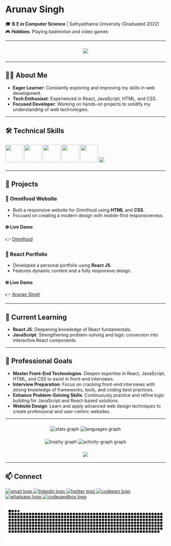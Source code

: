 # Arunav Singh

🎓 **B.E in Computer Science** | Sathyabhama University (Graduated 2022)  
🎮 **Hobbies**: Playing badminton and video games

---

###

<div align="center">
  <img height="300" src="https://user-images.githubusercontent.com/74038190/212750155-3ceddfbd-19d3-40a3-87af-8d329c8323c4.gif"  />
</div>

###

---

## 👨‍💻 About Me

- **Eager Learner**: Constantly exploring and improving my skills in web development.
- **Tech Enthusiast**: Experienced in React, JavaScript, HTML, and CSS.
- **Focused Developer**: Working on hands-on projects to solidify my understanding of web technologies.

---

## 🛠️ Technical Skills

###

<div align="left">
<img src="https://github.com/Anmol-Baranwal/Cool-GIFs-For-GitHub/assets/74038190/29fd6286-4e7b-4d6c-818f-c4765d5e39a9" width="55" height="55" />
<img src="https://github.com/Anmol-Baranwal/Cool-GIFs-For-GitHub/assets/74038190/67f477ed-6624-42da-99f0-1a7b1a16eecb" width="55" height="55" />
<img src="https://user-images.githubusercontent.com/74038190/212257454-16e3712e-945a-4ca2-b238-408ad0bf87e6.gif" width="55" height="55" />
<img src="https://user-images.githubusercontent.com/74038190/212257467-871d32b7-e401-42e8-a166-fcfd7baa4c6b.gif" width="55" height="55" />
<img src="https://user-images.githubusercontent.com/74038190/212257465-7ce8d493-cac5-494e-982a-5a9deb852c4b.gif" width="55" height="55" />
<img src="https://user-images.githubusercontent.com/74038190/212281775-b468df30-4edc-4bf8-a4ee-f52e1aaddc86.gif" width="100" />
</div>

###

---

## 🚀 Projects

### 🌟 Omnifood Website

- Built a responsive website for Omnifood using **HTML** and **CSS**.
- Focused on creating a modern design with mobile-first responsiveness.

#### 🌐 Live Demo

👉 [Omnifood](https://omnifood-arunav.netlify.app/)

### 🌟 React Portfolio

- Developed a personal portfolio using **React JS**.
- Features dynamic content and a fully responsive design.

#### 🌐 Live Demo

👉 [Arunav Singh](https://arunavsingh.netlify.app/)

---

## 🌱 Current Learning

- **React JS**: Deepening knowledge of React fundamentals.
- **JavaScript**: Strengthening problem-solving and logic conversion into interactive React components.

---

## 🎯 Professional Goals  

- **Master Front-End Technologies**: Deepen expertise in React, JavaScript, HTML, and CSS to excel in front-end interviews.  
- **Interview Preparation**: Focus on cracking front-end interviews with strong knowledge of frameworks, tools, and coding best practices.  
- **Enhance Problem-Solving Skills**: Continuously practice and refine logic building for JavaScript and React-based solutions.  
- **Website Design**: Learn and apply advanced web design techniques to create professional and user-centric websites.  

---

###

<div align="center">
  <img src="https://github-readme-stats.vercel.app/api?username=arunav999&hide_title=false&hide_rank=false&show_icons=true&include_all_commits=true&count_private=true&disable_animations=false&theme=material-palenight&locale=en&hide_border=true&order=1" height="150" alt="stats graph"  />
  <img src="https://github-readme-stats.vercel.app/api/top-langs?username=arunav999&locale=en&hide_title=false&layout=compact&card_width=320&langs_count=5&theme=material-palenight&hide_border=true&order=2" height="150" alt="languages graph"  />

  ###
  
  <img src="https://github-profile-trophy.vercel.app?username=arunav999&theme=tokyonight&column=-1&row=1&margin-w=8&margin-h=8&no-bg=true&no-frame=true&order=4" height="150" alt="trophy graph"  />
  <img src="https://github-readme-activity-graph.vercel.app/graph?username=arunav999&radius=16&theme=material&area=true&order=5&hide_border=true" height="300" alt="activity-graph graph"  />
</div>

###

<div align="center">
  <img src="https://profile-counter.glitch.me/arunav999/count.svg?"  />
</div>

---

## 📫 Connect

<div align="left">
  <a href="arunavsingh999@gmail.com" target="_blank">
    <img src="https://raw.githubusercontent.com/maurodesouza/profile-readme-generator/master/src/assets/icons/social/gmail/default.svg" width="52" height="40" alt="gmail logo"  />
  </a>
  <a href="https://www.linkedin.com/in/arunav-singh-61241b171/" target="_blank">
    <img src="https://raw.githubusercontent.com/maurodesouza/profile-readme-generator/master/src/assets/icons/social/linkedin/default.svg" width="52" height="40" alt="linkedin logo"  />
  </a>
  <a href="https://x.com/ArunavGm" target="_blank">
    <img src="https://raw.githubusercontent.com/maurodesouza/profile-readme-generator/master/src/assets/icons/social/twitter/default.svg" width="52" height="40" alt="twitter logo"  />
  </a>
  <a href="https://codepen.io/SLYTERKIT" target="_blank">
    <img src="https://raw.githubusercontent.com/maurodesouza/profile-readme-generator/master/src/assets/icons/social/codepen/default.svg" width="52" height="40" alt="codepen logo"  />
  </a>
  <a href="https://wa.me/917008122921" target="_blank">
    <img src="https://raw.githubusercontent.com/maurodesouza/profile-readme-generator/master/src/assets/icons/social/whatsapp/default.svg" width="52" height="40" alt="whatsapp logo"  />
  </a>
  <a href="https://codesandbox.io/u/arunav999" target="_blank">
    <img src="https://raw.githubusercontent.com/maurodesouza/profile-readme-generator/master/src/assets/icons/social/codesandbox/default.svg" width="52" height="40" alt="codesandbox logo"  />
  </a>
</div>

###

<!-- SNAKE PREVIEW -->
<picture>
  <source media="(prefers-color-scheme: dark)" srcset="https://raw.githubusercontent.com/arunav999/arunav999/output/github-snake-dark.svg" />
  <source media="(prefers-color-scheme: light)" srcset="https://raw.githubusercontent.com/arunav999/arunav999/output/github-snake.svg" />
  <img alt="github-snake" src="https://raw.githubusercontent.com/arunav999/arunav999/output/github-snake.svg" />
</picture>
